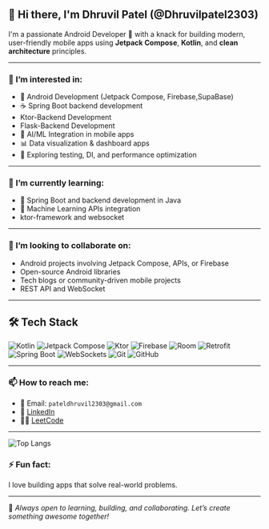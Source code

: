 ## 👋 Hi there, I'm Dhruvil Patel (@Dhruvilpatel2303)

I'm a passionate Android Developer 🚀 with a knack for building modern, user-friendly mobile apps using **Jetpack Compose**, **Kotlin**, and **clean architecture** principles.

---

### 👀 I’m interested in:
- 📱 Android Development (Jetpack Compose, Firebase,SupaBase)
- ☕ Spring Boot backend development
- Ktor-Backend Development
- Flask-Backend Development
- 🤖 AI/ML Integration in mobile apps
- 📊 Data visualization & dashboard apps
- 🧪 Exploring testing, DI, and performance optimization

---

### 🌱 I’m currently learning:
- 🧩 Spring Boot and backend development in Java
- 🧠 Machine Learning APIs integration
- ktor-framework and websocket

---

### 💞️ I’m looking to collaborate on:
- Android projects involving Jetpack Compose, APIs, or Firebase
- Open-source Android libraries
- Tech blogs or community-driven mobile projects
- REST API and WebSocket


---

## 🛠 Tech Stack

![Kotlin](https://img.shields.io/badge/Kotlin-0095D5?style=for-the-badge&logo=kotlin&logoColor=white)
![Jetpack Compose](https://img.shields.io/badge/Jetpack_Compose-4285F4?style=for-the-badge&logo=jetpackcompose&logoColor=white)
![Ktor](https://img.shields.io/badge/Ktor-000000?style=for-the-badge&logo=ktor&logoColor=white)
![Firebase](https://img.shields.io/badge/Firebase-ffca28?style=for-the-badge&logo=firebase&logoColor=black)
![Room](https://img.shields.io/badge/Room-6D4C41?style=for-the-badge&logo=android&logoColor=white)
![Retrofit](https://img.shields.io/badge/Retrofit-007396?style=for-the-badge&logo=android&logoColor=white)
![Spring Boot](https://img.shields.io/badge/Spring_Boot-6DB33F?style=for-the-badge&logo=springboot&logoColor=white)
![WebSockets](https://img.shields.io/badge/WebSockets-333333?style=for-the-badge&logo=websockets&logoColor=white)
![Git](https://img.shields.io/badge/Git-F05032?style=for-the-badge&logo=git&logoColor=white)
![GitHub](https://img.shields.io/badge/GitHub-181717?style=for-the-badge&logo=github&logoColor=white)




---

### 📫 How to reach me:
- 📧 Email: `pateldhruvil2303@gmail.com`
- 🔗 [LinkedIn](https://www.linkedin.com/in/dhruvil-patel-507301285/)
- 🧑‍💻 [LeetCode](https://leetcode.com/u/Dhruvil2303/)


---



![Top Langs](https://github-readme-stats.vercel.app/api/top-langs/?username=Dhruvilpatel2303&layout=donut)



### ⚡ Fun fact:
I love building apps that solve real-world problems.

---

📌 *Always open to learning, building, and collaborating. Let’s create something awesome together!*
